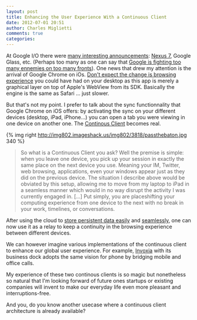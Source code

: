 ```yaml
---
layout: post
title: Enhancing the User Experience With a Continuous Client 
date: 2012-07-01 20:51
author: Charles Miglietti
comments: true
categories: 
---
```



At Google I/O there were [many interesting announcements](http://www.businessinsider.com/google-io-product-announcements-2012-6?op=1): [Nexus 7](http://gigaom.com/mobile/nexus-7-first-look-its-here-to-snuff-kindles-fire/), Google
Glass, etc. (Perhaps too many as one can say that [Google is fighting too
many ennemies on too many fronts](http://gigaom.com/2012/06/27/google-vs-everyone/)). 
One news that drew my attention is the arrival of Google Chrome on iOs. [Don't expect the change is browsing
experience](http://techcrunch.com/2012/06/28/hands-on-with-googles-chrome-for-ios-just-like-chrome-for-android-only-slower/)
you could have had on your desktop as this app is merely a graphical
layer on top of Apple's WebView from its SDK. Basically the engine is the same as Safari ...
just slower. 

But that's not my point. I prefer to talk about the sync functionnality
that Google Chrome on iOS offers: by activating the sync on your
different devices (desktop, iPad, iPhone...) you can open a tab you were
viewing in one device on another one. The [Continous Client](http://www.engadget.com/2010/05/26/a-modest-proposal-the-continuous-client/) becomes real.


{% img right http://img802.imageshack.us/img802/3818/passthebaton.jpg 340 %}

>So what is a Continuous Client you ask? Well the premise is simple: when you leave one device, you pick up your session in exactly the same place on the next device you use. Meaning your IM, Twitter, web browsing, applications, even your windows appear just as they did on the previous device. The situation I describe above would be obviated by this setup, allowing me to move from my laptop to iPad in a seamless manner which would in no way disrupt the activity I was currently engaged in. [...] Put simply, you are placeshifting your computing experience from one device to the next with no break in your work, timelines, or conversations.

After using the cloud to [store persistent data easily](https://www.dropbox.com/) and
[seamlessly](https://www.icloud.com/),
one can now use it as a relay to keep a continuity in the browsing experience 
between different devices.

We can however imagine various implementations of the continuous client to enhance our global user experience.
For example, [Invoxia](http://www.invoxia.com/en/) with its business dock adopts the same
vision for phone by bridging mobile and office calls.

My experience of these two continous clients is so magic but nonetheless so
natural that I'm looking forward of future ones startups or existing
companies will invent to make our everyday life even more
pleasant and interruptions-free. 

And you, do you know another usecase where a continuous client architecture is
already available?
